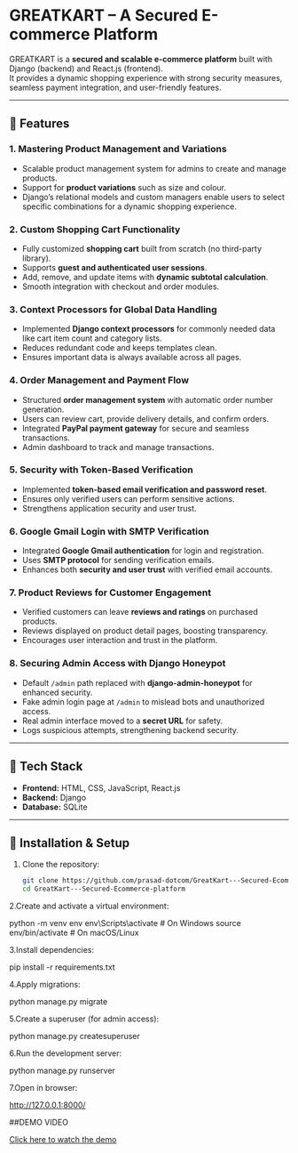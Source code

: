 # GREATKART – A Secured E-commerce Platform  

GREATKART is a **secured and scalable e-commerce platform** built with Django (backend) and React.js (frontend).  
It provides a dynamic shopping experience with strong security measures, seamless payment integration, and user-friendly features.  

---

## 🔹 Features  

### 1. Mastering Product Management and Variations  
- Scalable product management system for admins to create and manage products.  
- Support for **product variations** such as size and colour.  
- Django’s relational models and custom managers enable users to select specific combinations for a dynamic shopping experience.  

### 2. Custom Shopping Cart Functionality  
- Fully customized **shopping cart** built from scratch (no third-party library).  
- Supports **guest and authenticated user sessions**.  
- Add, remove, and update items with **dynamic subtotal calculation**.  
- Smooth integration with checkout and order modules.  

### 3. Context Processors for Global Data Handling  
- Implemented **Django context processors** for commonly needed data like cart item count and category lists.  
- Reduces redundant code and keeps templates clean.  
- Ensures important data is always available across all pages.  

### 4. Order Management and Payment Flow  
- Structured **order management system** with automatic order number generation.  
- Users can review cart, provide delivery details, and confirm orders.  
- Integrated **PayPal payment gateway** for secure and seamless transactions.  
- Admin dashboard to track and manage transactions.  

### 5. Security with Token-Based Verification  
- Implemented **token-based email verification and password reset**.  
- Ensures only verified users can perform sensitive actions.  
- Strengthens application security and user trust.  

### 6. Google Gmail Login with SMTP Verification  
- Integrated **Google Gmail authentication** for login and registration.  
- Uses **SMTP protocol** for sending verification emails.  
- Enhances both **security and user trust** with verified email accounts.  

### 7. Product Reviews for Customer Engagement  
- Verified customers can leave **reviews and ratings** on purchased products.  
- Reviews displayed on product detail pages, boosting transparency.  
- Encourages user interaction and trust in the platform.  

### 8. Securing Admin Access with Django Honeypot  
- Default `/admin` path replaced with **django-admin-honeypot** for enhanced security.  
- Fake admin login page at `/admin` to mislead bots and unauthorized access.  
- Real admin interface moved to a **secret URL** for safety.  
- Logs suspicious attempts, strengthening backend security.  

---

## 🔹 Tech Stack  

- **Frontend:** HTML, CSS, JavaScript, React.js  
- **Backend:** Django  
- **Database:** SQLite  

---

## 🔹 Installation & Setup  

1. Clone the repository:  
   ```bash
   git clone https://github.com/prasad-dotcom/GreatKart---Secured-Ecommerce-platform.git
   cd GreatKart---Secured-Ecommerce-platform
2.Create and activate a virtual environment:

  python -m venv env
  env\Scripts\activate   # On Windows
  source env/bin/activate  # On macOS/Linux


3.Install dependencies:

  pip install -r requirements.txt


4.Apply migrations:

  python manage.py migrate


5.Create a superuser (for admin access):

  python manage.py createsuperuser


6.Run the development server:

  python manage.py runserver


7.Open in browser:

  http://127.0.0.1:8000/




##DEMO VIDEO


[Click here to watch the demo](demo/GReat_cart%20demo%20video.mp4)

